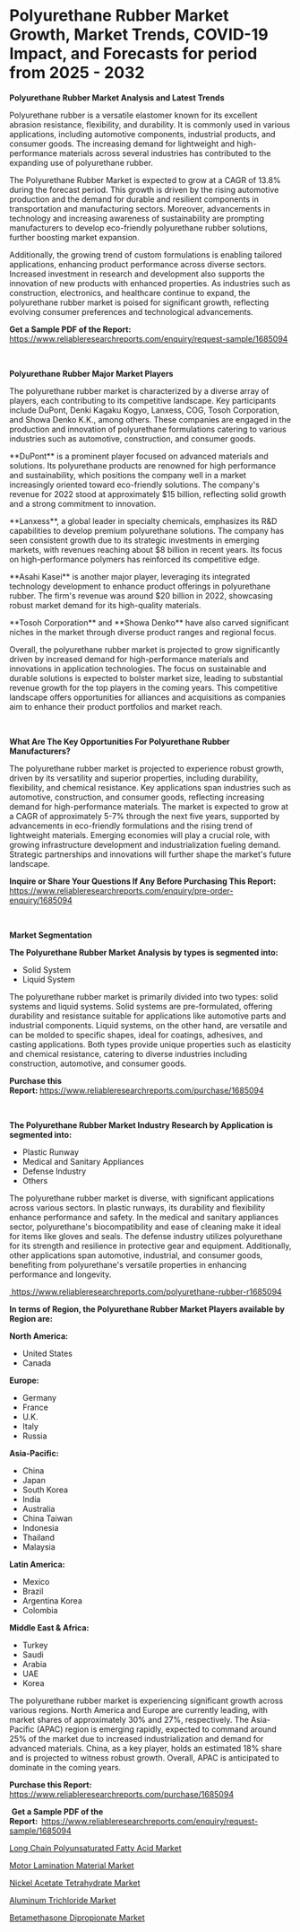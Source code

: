 <p><h1>Polyurethane Rubber Market Growth, Market Trends, COVID-19 Impact, and Forecasts for period from 2025 - 2032</h1></p><p><strong>Polyurethane Rubber Market Analysis and Latest Trends</strong></p>
<p><p>Polyurethane rubber is a versatile elastomer known for its excellent abrasion resistance, flexibility, and durability. It is commonly used in various applications, including automotive components, industrial products, and consumer goods. The increasing demand for lightweight and high-performance materials across several industries has contributed to the expanding use of polyurethane rubber. </p><p>The Polyurethane Rubber Market is expected to grow at a CAGR of 13.8% during the forecast period. This growth is driven by the rising automotive production and the demand for durable and resilient components in transportation and manufacturing sectors. Moreover, advancements in technology and increasing awareness of sustainability are prompting manufacturers to develop eco-friendly polyurethane rubber solutions, further boosting market expansion. </p><p>Additionally, the growing trend of custom formulations is enabling tailored applications, enhancing product performance across diverse sectors. Increased investment in research and development also supports the innovation of new products with enhanced properties. As industries such as construction, electronics, and healthcare continue to expand, the polyurethane rubber market is poised for significant growth, reflecting evolving consumer preferences and technological advancements.</p></p>
<p><strong>Get a Sample PDF of the Report:&nbsp;</strong> <a href="https://www.reliableresearchreports.com/enquiry/request-sample/1685094?utm_campaign=10&utm_medium=2&utm_source=Github&utm_content=ia&utm_term=15022025&utm_id=polyurethane-rubber">https://www.reliableresearchreports.com/enquiry/request-sample/1685094</a></p>
<p>&nbsp;</p>
<p><strong>Polyurethane Rubber Major Market Players</strong></p>
<p><p>The polyurethane rubber market is characterized by a diverse array of players, each contributing to its competitive landscape. Key participants include DuPont, Denki Kagaku Kogyo, Lanxess, COG, Tosoh Corporation, and Showa Denko K.K., among others. These companies are engaged in the production and innovation of polyurethane formulations catering to various industries such as automotive, construction, and consumer goods.</p><p>**DuPont** is a prominent player focused on advanced materials and solutions. Its polyurethane products are renowned for high performance and sustainability, which positions the company well in a market increasingly oriented toward eco-friendly solutions. The company's revenue for 2022 stood at approximately $15 billion, reflecting solid growth and a strong commitment to innovation.</p><p>**Lanxess**, a global leader in specialty chemicals, emphasizes its R&D capabilities to develop premium polyurethane solutions. The company has seen consistent growth due to its strategic investments in emerging markets, with revenues reaching about $8 billion in recent years. Its focus on high-performance polymers has reinforced its competitive edge.</p><p>**Asahi Kasei** is another major player, leveraging its integrated technology development to enhance product offerings in polyurethane rubber. The firm's revenue was around $20 billion in 2022, showcasing robust market demand for its high-quality materials.</p><p>**Tosoh Corporation** and **Showa Denko** have also carved significant niches in the market through diverse product ranges and regional focus.</p><p>Overall, the polyurethane rubber market is projected to grow significantly driven by increased demand for high-performance materials and innovations in application technologies. The focus on sustainable and durable solutions is expected to bolster market size, leading to substantial revenue growth for the top players in the coming years. This competitive landscape offers opportunities for alliances and acquisitions as companies aim to enhance their product portfolios and market reach.</p></p>
<p>&nbsp;</p>
<p><strong>What Are The Key Opportunities For Polyurethane Rubber Manufacturers?</strong></p>
<p><p>The polyurethane rubber market is projected to experience robust growth, driven by its versatility and superior properties, including durability, flexibility, and chemical resistance. Key applications span industries such as automotive, construction, and consumer goods, reflecting increasing demand for high-performance materials. The market is expected to grow at a CAGR of approximately 5-7% through the next five years, supported by advancements in eco-friendly formulations and the rising trend of lightweight materials. Emerging economies will play a crucial role, with growing infrastructure development and industrialization fueling demand. Strategic partnerships and innovations will further shape the market's future landscape.</p></p>
<p><strong>Inquire or Share Your Questions If Any Before Purchasing This Report:</strong> <a href="https://www.reliableresearchreports.com/enquiry/pre-order-enquiry/1685094?utm_campaign=10&utm_medium=2&utm_source=Github&utm_content=ia&utm_term=15022025&utm_id=polyurethane-rubber">https://www.reliableresearchreports.com/enquiry/pre-order-enquiry/1685094</a></p>
<p>&nbsp;</p>
<p><strong>Market Segmentation</strong></p>
<p><strong>The Polyurethane Rubber Market Analysis by types is segmented into:</strong></p>
<p><ul><li>Solid System</li><li>Liquid System</li></ul></p>
<p><p>The polyurethane rubber market is primarily divided into two types: solid systems and liquid systems. Solid systems are pre-formulated, offering durability and resistance suitable for applications like automotive parts and industrial components. Liquid systems, on the other hand, are versatile and can be molded to specific shapes, ideal for coatings, adhesives, and casting applications. Both types provide unique properties such as elasticity and chemical resistance, catering to diverse industries including construction, automotive, and consumer goods.</p></p>
<p><strong>Purchase this Report:&nbsp;</strong><a href="https://www.reliableresearchreports.com/purchase/1685094?utm_campaign=10&utm_medium=2&utm_source=Github&utm_content=ia&utm_term=15022025&utm_id=polyurethane-rubber">https://www.reliableresearchreports.com/purchase/1685094</a></p>
<p>&nbsp;</p>
<p><strong>The Polyurethane Rubber Market Industry Research by Application is segmented into:</strong></p>
<p><ul><li>Plastic Runway</li><li>Medical and Sanitary Appliances</li><li>Defense Industry</li><li>Others</li></ul></p>
<p><p>The polyurethane rubber market is diverse, with significant applications across various sectors. In plastic runways, its durability and flexibility enhance performance and safety. In the medical and sanitary appliances sector, polyurethane's biocompatibility and ease of cleaning make it ideal for items like gloves and seals. The defense industry utilizes polyurethane for its strength and resilience in protective gear and equipment. Additionally, other applications span automotive, industrial, and consumer goods, benefiting from polyurethane's versatile properties in enhancing performance and longevity.</p></p>
<p><a href="https://www.reliableresearchreports.com/polyurethane-rubber-r1685094?utm_campaign=10&utm_medium=2&utm_source=Github&utm_content=ia&utm_term=15022025&utm_id=polyurethane-rubber">&nbsp;https://www.reliableresearchreports.com/polyurethane-rubber-r1685094</a></p>
<p><strong>In terms of Region, the Polyurethane Rubber Market Players available by Region are:</strong></p>
<p>
    <p> <strong> North America: </strong>
        <ul>
            <li>United States</li>
            <li>Canada</li>
        </ul>
        </p> 
    <p> <strong> Europe: </strong>
        <ul>
            <li>Germany</li>
            <li>France</li>
            <li>U.K.</li>
            <li>Italy</li>
            <li>Russia</li>
        </ul>
        </p> 
    <p> <strong> Asia-Pacific: </strong>
        <ul>
            <li>China</li>
            <li>Japan</li>
            <li>South Korea</li>
            <li>India</li>
            <li>Australia</li>
            <li>China Taiwan</li>
            <li>Indonesia</li>
            <li>Thailand</li>
            <li>Malaysia</li>
        </ul>
        </p> 
    <p> <strong> Latin America: </strong>
        <ul>
            <li>Mexico</li>
            <li>Brazil</li>
            <li>Argentina Korea</li>
            <li>Colombia</li>
        </ul>
        </p> 
    <p> <strong> Middle East & Africa: </strong>
        <ul>
            <li>Turkey</li>
            <li>Saudi</li>
            <li>Arabia</li>
            <li>UAE</li>
            <li>Korea</li>
        </ul>
    </p>
    </p>
<p><p>The polyurethane rubber market is experiencing significant growth across various regions. North America and Europe are currently leading, with market shares of approximately 30% and 27%, respectively. The Asia-Pacific (APAC) region is emerging rapidly, expected to command around 25% of the market due to increased industrialization and demand for advanced materials. China, as a key player, holds an estimated 18% share and is projected to witness robust growth. Overall, APAC is anticipated to dominate in the coming years.</p></p>
<p><strong>Purchase this Report: </strong><a href="https://www.reliableresearchreports.com/purchase/1685094?utm_campaign=10&utm_medium=2&utm_source=Github&utm_content=ia&utm_term=15022025&utm_id=polyurethane-rubber">https://www.reliableresearchreports.com/purchase/1685094</a></p>
<p>&nbsp;<strong>Get a Sample PDF of the Report:&nbsp;&nbsp;</strong><a href="https://www.reliableresearchreports.com/enquiry/request-sample/1685094?utm_campaign=10&utm_medium=2&utm_source=Github&utm_content=ia&utm_term=15022025&utm_id=polyurethane-rubber">https://www.reliableresearchreports.com/enquiry/request-sample/1685094</a></p>
<p><strong></strong></p>
<p><p><a href="https://github.com/tselahiara/Market-Research-Report-List-1/blob/main/long-chain-polyunsaturated-fatty-acid-market.md?utm_campaign=10&utm_medium=2&utm_source=Github&utm_content=ia&utm_term=15022025&utm_id=polyurethane-rubber">Long Chain Polyunsaturated Fatty Acid Market</a></p><p><a href="https://github.com/berbelsagwan/Market-Research-Report-List-1/blob/main/motor-lamination-material-market.md?utm_campaign=10&utm_medium=2&utm_source=Github&utm_content=ia&utm_term=15022025&utm_id=polyurethane-rubber">Motor Lamination Material Market</a></p><p><a href="https://github.com/waverlyam689/Market-Research-Report-List-1/blob/main/nickel-acetate-tetrahydrate-market.md?utm_campaign=10&utm_medium=2&utm_source=Github&utm_content=ia&utm_term=15022025&utm_id=polyurethane-rubber">Nickel Acetate Tetrahydrate Market</a></p><p><a href="https://github.com/boyermaragaret8392/Market-Research-Report-List-1/blob/main/aluminum-trichloride-market.md?utm_campaign=10&utm_medium=2&utm_source=Github&utm_content=ia&utm_term=15022025&utm_id=polyurethane-rubber">Aluminum Trichloride Market</a></p><p><a href="https://github.com/anuellaruska/Market-Research-Report-List-1/blob/main/betamethasone-dipropionate-market.md?utm_campaign=10&utm_medium=2&utm_source=Github&utm_content=ia&utm_term=15022025&utm_id=polyurethane-rubber">Betamethasone Dipropionate Market</a></p></p>